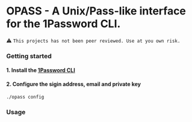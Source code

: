 
# OPASS - A Unix/Pass-like interface for the 1Password CLI.


:warning:  `This projects has not been peer reviewed. Use at you own risk.`



### Getting started
#### 1. Install the [1Password CLI](https://app-updates.agilebits.com/product_history/CLI)

#### 2. Configure the sigin address, email and private key
```
./opass config
```

### Usage
```

```
